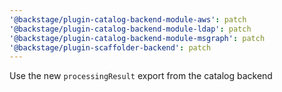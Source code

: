 ```yaml
---
'@backstage/plugin-catalog-backend-module-aws': patch
'@backstage/plugin-catalog-backend-module-ldap': patch
'@backstage/plugin-catalog-backend-module-msgraph': patch
'@backstage/plugin-scaffolder-backend': patch
---
```


Use the new `processingResult` export from the catalog backend
